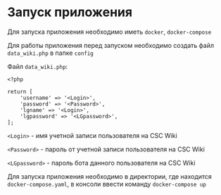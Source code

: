 # Запуск приложения

Для запуска приложения необходимо иметь `docker`, `docker-compose`

Для работы приложения перед запуском необходимо создать файл `data_wiki.php` в папке `config`

Файл `data_wiki.php`:
```
<?php

return [
    'username' => '<Login>',
    'password' => '<Password>',
    'lgname' => '<Login>',
    'lgpassword' => '<LGpassword>',
];
```

`<Login>` - имя учетной записи пользователя на CSC Wiki

`<Password>` - пароль от учетной записи пользователя на CSC Wiki

`<LGpassword>` - пароль бота данного пользователя на CSC Wiki

Для запуска приложения необходимо в директории, где находится `docker-compose.yaml`, в консоли ввести команду `docker-compose up`
